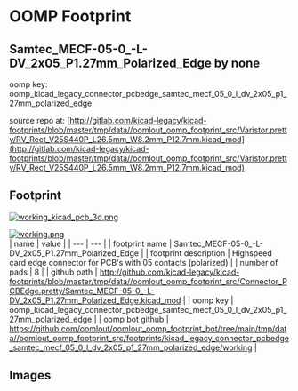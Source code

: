 # OOMP Footprint  
## Samtec_MECF-05-0_-L-DV_2x05_P1.27mm_Polarized_Edge  by none  
  
oomp key: oomp_kicad_legacy_connector_pcbedge_samtec_mecf_05_0_l_dv_2x05_p1_27mm_polarized_edge  
  
source repo at: [http://gitlab.com/kicad-legacy/kicad-footprints/blob/master/tmp/data//oomlout_oomp_footprint_src/Varistor.pretty/RV_Rect_V25S440P_L26.5mm_W8.2mm_P12.7mm.kicad_mod](http://gitlab.com/kicad-legacy/kicad-footprints/blob/master/tmp/data//oomlout_oomp_footprint_src/Varistor.pretty/RV_Rect_V25S440P_L26.5mm_W8.2mm_P12.7mm.kicad_mod)  
## Footprint  
  
[![working_kicad_pcb_3d.png](working_kicad_pcb_3d_600.png)](working_kicad_pcb_3d.png)  
  
[![working.png](working_600.png)](working.png)  
| name | value | 
| --- | --- | 
| footprint name | Samtec_MECF-05-0_-L-DV_2x05_P1.27mm_Polarized_Edge | 
| footprint description | Highspeed card edge connector for PCB's with 05 contacts (polarized) | 
| number of pads | 8 | 
| github path | http://github.com/kicad-legacy/kicad-footprints/blob/master/tmp/data//oomlout_oomp_footprint_src/Connector_PCBEdge.pretty/Samtec_MECF-05-0_-L-DV_2x05_P1.27mm_Polarized_Edge.kicad_mod | 
| oomp key | oomp_kicad_legacy_connector_pcbedge_samtec_mecf_05_0_l_dv_2x05_p1_27mm_polarized_edge | 
| oomp bot github | https://github.com/oomlout/oomlout_oomp_footprint_bot/tree/main/tmp/data//oomlout_oomp_footprint_src/footprints/kicad_legacy_connector_pcbedge_samtec_mecf_05_0_l_dv_2x05_p1_27mm_polarized_edge/working | 
## Images  

